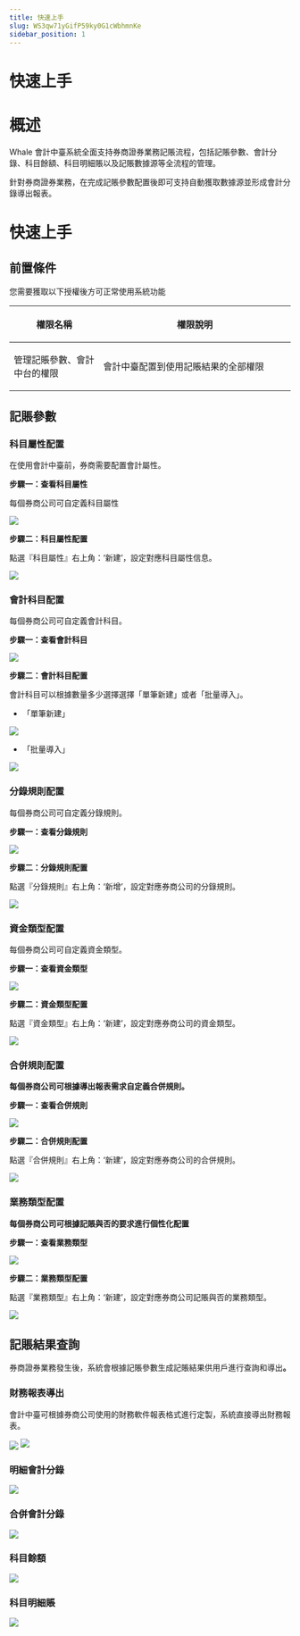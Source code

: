 ```yaml
---
title: 快速上手
slug: WS3qw71yGifP59ky0G1cWbhmnKe
sidebar_position: 1
---
```



# 快速上手

# 概述

Whale 會計中臺系統全面支持券商證券業務記賬流程，包括記賬參數、會計分錄、科目餘額、科目明細賬以及記賬數據源等全流程的管理。

針對券商證券業務，在完成記賬參數配置後即可支持自動獲取數據源並形成會計分錄導出報表。

# 快速上手

## 前置條件

您需要獲取以下授權後方可正常使用系統功能

<table header_row="1">
<colgroup>
<col width="244"/>
<col width="576"/>
</colgroup>
<thead>
<tr><th><p>權限名稱</p></th><th><p>權限說明</p></th></tr>
</thead>
<tbody>
<tr><td><p>管理記賬參數、會計中台的權限</p></td><td><p>會計中臺配置到使用記賬結果的全部權限</p></td></tr>
</tbody>
</table>

## 記賬參數

### 科目屬性配置

在使用會計中臺前，券商需要配置會計屬性。

<b>步驟一：查看科目屬性</b>

每個券商公司可自定義科目屬性

<img src="/assets/KOKabzVdooQPyXxd88NceFxUnXl.png" src-width="2864" src-height="1078" align="center"/>

<b>步驟二：科目屬性配置</b>

點選『科目屬性』右上角：‘新建’，設定對應科目屬性信息。

<img src="/assets/YiUrbuojqod4x3xCGMScXz3knhh.png" src-width="2954" src-height="1174" align="center"/>

### 會計科目配置

每個券商公司可自定義會計科目。

<b>步驟一：查看會計科目</b>

<img src="/assets/RlfBbN78DoFeRlxwq7fcSQ8QnZe.png" src-width="2848" src-height="1022" align="center"/>

<b>步驟二：會計科目配置</b>

會計科目可以根據數量多少選擇選擇「單筆新建」或者「批量導入」。

- 「單筆新建」

<img src="/assets/Sphwb0O6xovfxnxtbpIcCAjQn2d.png" src-width="2854" src-height="1082" align="center"/>

- 「批量導入」

<img src="/assets/Ry4cbJz1coXQIqx6WkycpxzUnvb.png" src-width="2872" src-height="1096" align="center"/>

### <b>分錄規則配置</b>

每個券商公司可自定義分錄規則。

<b>步驟一：查看分錄規則</b>

<img src="/assets/COgUbDru0oLdIZxMBKccjaiDn5e.png" src-width="2854" src-height="1090" align="center"/>

<b>步驟二：分錄規則配置</b>

點選『分錄規則』右上角：‘新增’，設定對應券商公司的分錄規則。

<img src="/assets/SF8Wbx51UoNRFdxIxBscAFMXnJd.png" src-width="3018" src-height="4624" align="center"/>

### <b>資金類型配置</b>

每個券商公司可自定義資金類型。

<b>步驟一：查看資金類型</b>

<img src="/assets/Pdtzbstg8ohnu7xoFPacVRVBnJe.png" src-width="3806" src-height="1504" align="center"/>

<b>步驟二：資金類型配置</b>

點選『資金類型』右上角：‘新建’，設定對應券商公司的資金類型。

<img src="/assets/YFUZbeKixoKNJcxc7QRcn5rcnhe.png" src-width="3826" src-height="1470" align="center"/>

### <b>合併規則配置</b>

<b>每個券商公司可根據導出報表需求自定義合併規則。</b>

<b>步驟一：查看合併規則</b>

<img src="/assets/PFenbzw4Rot25Oxir2xc93Y4nkb.png" src-width="3276" src-height="780" align="center"/>

<b>步驟二：合併規則配置</b>

點選『合併規則』右上角：‘新建’，設定對應券商公司的合併規則。

<img src="/assets/Hgw9bKAjIoA1lDxqBiDcw7kMnPg.png" src-width="2456" src-height="2810"/>

### 業務類型<b>配置</b>

<b>每個券商公司可根據記賬與否的要求進行個性化配置</b>

<b>步驟一：查看</b><b>業務類型</b>

<img src="/assets/Q6aBbgLKiokbT5xmdYec50qHnHg.png" src-width="3810" src-height="1676" align="center"/>

<b>步驟二：</b><b>業務類型</b><b>配置</b>

點選『業務類型』右上角：‘新建’，設定對應券商公司記賬與否的業務類型。

<img src="/assets/JUQyb855ropp6bx6E7GcM9n6nyD.png" src-width="3256" src-height="1484" align="center"/>

## <b>記賬結果查詢</b>

券商證券業務發生後，系統會根據記賬參數生成記賬結果供用戶進行查詢和導出<b>。</b>

### <b>財務報表導出</b>

會計中臺可根據券商公司使用的財務軟件報表格式進行定製，系統直接導出財務報表。

<img src="/assets/A3FsbMxe4ociJOx6ilicWwvyn6b.png" src-width="2830" src-height="860" align="center"/>

<img src="/assets/Irz6blu1QoLO2QxAr8YcvXySn8g.png" src-width="962" src-height="1782"/>

### 明細會計分錄

<img src="/assets/Ldn2beyMAotVsKxPwW2c22jln5b.png" src-width="2836" src-height="980" align="center"/>

### 合併會計分錄

<img src="/assets/TZyUbN7cRo0UrOx8LcccUSUNnhd.png" src-width="2840" src-height="830" align="center"/>

### 科目餘額

<img src="/assets/Xp8xbvRoTo1Pj5xjW39cVttJnle.png" src-width="2844" src-height="926" align="center"/>

### 科目明細賬

<img src="/assets/GEvsbaq0Xo0Kl0xM3rVc4zEtnOc.png" src-width="2848" src-height="998" align="center"/>

